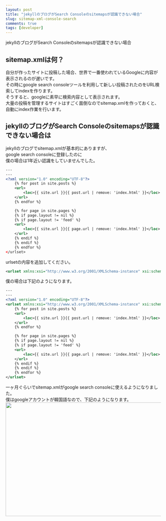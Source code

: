 ```yaml
---
layout: post
title: "jekyllのブログがSearch Consoleのsitemapsが認識できない場合"
slug: sitemap-xml-console-search
comments: true
tags: [developer]
---
```

jekyllのブログがSearch Consoleのsitemapsが認識できない場合

## sitemap.xmlは何？
自分が作ったサイトに投稿した場合、世界で一番使われているGoogleに内容が表示されるのが遅いです。  
その時にgoogle search consoleツールを利用して新しい投稿されたのをURL検索してindexを作ります。  
そうすると、googleに素早に検索内容として表示されます。  
大量の投稿を管理するサイトはすごく面倒なのでsitemap.xmlを作っておくと、  
自動にindex作業を行います。　　

## jekyllのブログがSearch Consoleのsitemapsが認識できない場合は
jekyllのブログでsitemap.xmlが基本的にありますが、  
google search consoleに登録したのに  
僕の場合は1年近い認識をしていませんでした。　　

```xml
---
---
<?xml version="1.0" encoding="UTF-8"?>
    {% for post in site.posts %}
    <url>
        <loc>{{ site.url }}{{ post.url | remove: 'index.html' }}</loc>
    </url>
    {% endfor %}

    {% for page in site.pages %}
    {% if page.layout != nil %}
    {% if page.layout != 'feed' %}
    <url>
        <loc>{{ site.url }}{{ page.url | remove: 'index.html' }}</loc>
    </url>
    {% endif %}
    {% endif %}
    {% endfor %}
</urlset>
```


urlsetの内容を追加してください。    
```xml
<urlset xmlns:xsi="http://www.w3.org/2001/XMLSchema-instance" xsi:schemaLocation="http://www.sitemaps.org/schemas/sitemap/0.9 http://www.sitemaps.org/schemas/sitemap/0.9/sitemap.xsd" xmlns="http://www.sitemaps.org/schemas/sitemap/0.9">
```


僕の場合は下記のようになります。

```xml
---
---
<?xml version="1.0" encoding="UTF-8"?>
<urlset xmlns:xsi="http://www.w3.org/2001/XMLSchema-instance" xsi:schemaLocation="http://www.sitemaps.org/schemas/sitemap/0.9 http://www.sitemaps.org/schemas/sitemap/0.9/sitemap.xsd" xmlns="http://www.sitemaps.org/schemas/sitemap/0.9">
    {% for post in site.posts %}
    <url>
        <loc>{{ site.url }}{{ post.url | remove: 'index.html' }}</loc>
    </url>
    {% endfor %}

    {% for page in site.pages %}
    {% if page.layout != nil %}
    {% if page.layout != 'feed' %}
    <url>
        <loc>{{ site.url }}{{ page.url | remove: 'index.html' }}</loc>
    </url>
    {% endif %}
    {% endif %}
    {% endfor %}
</urlset>
```


一ヶ月ぐらいでsitemap.xmlがgoogle search consoleに使えるようになりました。  
僕はgoogleアカウントが韓国語なので、下記のようになります。  
<img src="https://drive.google.com/uc?export=view&id=1sE2UzWQMjmQ21s8MOkldFuLv7_-R8v9L"  width="700" height="370"> 